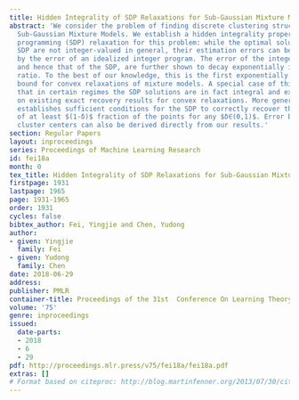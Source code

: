 ```yaml
---
title: Hidden Integrality of SDP Relaxations for Sub-Gaussian Mixture Models
abstract: 'We consider the problem of finding discrete clustering structures under
  Sub-Gaussian Mixture Models. We establish a hidden integrality property of a semidefinite
  programming (SDP) relaxation for this problem: while the optimal solutions to the
  SDP are not integer-valued in general, their estimation errors can be upper bounded
  by the error of an idealized integer program. The error of the integer program,
  and hence that of the SDP, are further shown to decay exponentially in the signal-to-noise
  ratio. To the best of our knowledge, this is the first exponentially decaying error
  bound for convex relaxations of mixture models. A special case of this result shows
  that in certain regimes the SDP solutions are in fact integral and exact, improving
  on existing exact recovery results for convex relaxations. More generally, our result
  establishes sufficient conditions for the SDP to correctly recover the cluster memberships
  of at least $(1-δ)$ fraction of the points for any $δ∈(0,1)$. Error bounds for estimating
  cluster centers can also be derived directly from our results.'
section: Regular Papers
layout: inproceedings
series: Proceedings of Machine Learning Research
id: fei18a
month: 0
tex_title: Hidden Integrality of SDP Relaxations for Sub-Gaussian Mixture Models
firstpage: 1931
lastpage: 1965
page: 1931-1965
order: 1931
cycles: false
bibtex_author: Fei, Yingjie and Chen, Yudong
author:
- given: Yingjie
  family: Fei
- given: Yudong
  family: Chen
date: 2018-06-29
address: 
publisher: PMLR
container-title: Proceedings of the 31st  Conference On Learning Theory
volume: '75'
genre: inproceedings
issued:
  date-parts:
  - 2018
  - 6
  - 29
pdf: http://proceedings.mlr.press/v75/fei18a/fei18a.pdf
extras: []
# Format based on citeproc: http://blog.martinfenner.org/2013/07/30/citeproc-yaml-for-bibliographies/
---
```

